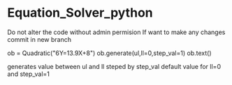 # Equation_Solver_python

Do not alter the code without admin permision 
If want to make any changes commit in new branch


ob = Quadratic("6Y=13.9X+8")
ob.generate(ul,ll=0,step_val=1)
ob.text()


generates value between ul and ll steped by step_val 
default value for ll=0 and step_val=1
